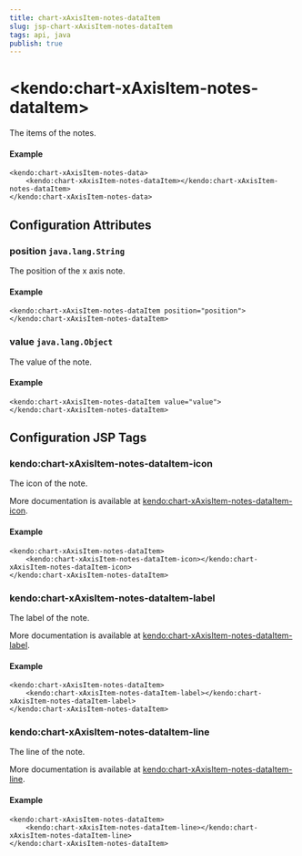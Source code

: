 ```yaml
---
title: chart-xAxisItem-notes-dataItem
slug: jsp-chart-xAxisItem-notes-dataItem
tags: api, java
publish: true
---
```


# \<kendo:chart-xAxisItem-notes-dataItem\>

The items of the notes.

#### Example
    <kendo:chart-xAxisItem-notes-data>
        <kendo:chart-xAxisItem-notes-dataItem></kendo:chart-xAxisItem-notes-dataItem>
    </kendo:chart-xAxisItem-notes-data>

## Configuration Attributes

### position `java.lang.String`

The position of the x axis note.

#### Example
    <kendo:chart-xAxisItem-notes-dataItem position="position">
    </kendo:chart-xAxisItem-notes-dataItem>

### value `java.lang.Object`

The value of the note.

#### Example
    <kendo:chart-xAxisItem-notes-dataItem value="value">
    </kendo:chart-xAxisItem-notes-dataItem>


##  Configuration JSP Tags

### kendo:chart-xAxisItem-notes-dataItem-icon

The icon of the note.

More documentation is available at [kendo:chart-xAxisItem-notes-dataItem-icon](chart/xaxisitem-notes-dataitem-icon).

#### Example

    <kendo:chart-xAxisItem-notes-dataItem>
        <kendo:chart-xAxisItem-notes-dataItem-icon></kendo:chart-xAxisItem-notes-dataItem-icon>
    </kendo:chart-xAxisItem-notes-dataItem>

### kendo:chart-xAxisItem-notes-dataItem-label

The label of the note.

More documentation is available at [kendo:chart-xAxisItem-notes-dataItem-label](chart/xaxisitem-notes-dataitem-label).

#### Example

    <kendo:chart-xAxisItem-notes-dataItem>
        <kendo:chart-xAxisItem-notes-dataItem-label></kendo:chart-xAxisItem-notes-dataItem-label>
    </kendo:chart-xAxisItem-notes-dataItem>

### kendo:chart-xAxisItem-notes-dataItem-line

The line of the note.

More documentation is available at [kendo:chart-xAxisItem-notes-dataItem-line](chart/xaxisitem-notes-dataitem-line).

#### Example

    <kendo:chart-xAxisItem-notes-dataItem>
        <kendo:chart-xAxisItem-notes-dataItem-line></kendo:chart-xAxisItem-notes-dataItem-line>
    </kendo:chart-xAxisItem-notes-dataItem>

